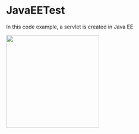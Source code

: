 # JavaEETest
In this code example, a servlet is created in Java EE
<p align="left">
<img src="https://user-images.githubusercontent.com/108148690/179174650-0619ff72-6569-428e-a055-39f2f1d908e0.JPG" width="250"/>
</p>
